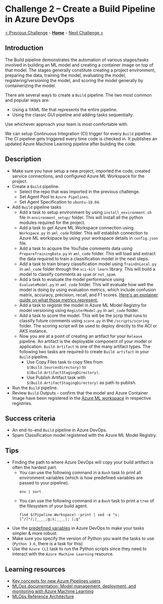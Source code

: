 # Challenge 2 – Create a Build Pipeline in Azure DevOps

[< Previous Challenge](./Challenge-01.md) - **[Home](../README.md)** - [Next Challenge >](./Challenge-03.md)

## Introduction

The Build pipeline demonstrates the automation of various stages/tasks involved in building an ML model and creating a container image on top of that model. The stages generally constitute creating a project environment, preparing the data, training the model, evaluating the model, registering/versioning the model, and scoring the model generally by containerizing the model.

There are several ways to create a `Build` pipeline. The two most common and popular ways are:
- Using a YAML file that represents the entire pipeline.
- Using the classic GUI pipeline and adding tasks sequentially.

Use whichever approach your team is most comfortable with.

We can setup Continuous Integration (CI) trigger for every `Build` pipeline. The CI pipeline gets triggered every time code is checked in. It publishes an updated Azure Machine Learning pipeline after building the code.

## Description

- Make sure you have setup a new project, imported the code, created service connections, and configured Azure ML Workspace for the project.
- Create a `Build` pipeline.
  - Select the repo that was imported in the previous challenge.
  - Set Agent Pool to `Azure Pipelines`.
  - Set Agent Specification to `ubuntu-18.04`.
- Add `Build` pipeline tasks
  - Add a task to setup environment by using `install_environment.sh` file in `environment_setup/` folder. This will install all the python modules required for the project.
  - Add a task to get Azure ML Workspace connection using `Workspace.py` in `aml_code` folder. This will establish connection to Azure ML workspace by using your workspace details in `config.json` file.         
  - Add a task to acquire the YouTube comments data using `PrepareTrainingData.py` in `aml_code` folder. This will load and extract the data required to train a classification model in the next steps.
  - Add a task to train binary classification model using `TrainOnLocal.py` in `aml_code` folder through the `sci-kit learn` library. This will build a model to classify comments as `spam` or `not_spam`.
  - Add a task to evaluate the model performance using `EvaluateModel.py` in `aml_code` folder. This will evaluate how well the model is doing by using evaluation metrics, which include confusion matrix, accuracy, precision, recall, and F1 scores. [Here's an explainer guide on what those metrics represent.](https://docs.microsoft.com/en-us/dynamics365/finance/finance-insights/confusion-matrix)
  - Add a task to register the model in Azure ML Model Registry for model versioning using `RegisterModel.py` in `aml_code` folder.    
  - Add a task to score the model. This will be the scrip that runs to classify future comments using `score.py` in the `/scripts/scoring` folder. The scoring script will be used to deploy directly to the ACI or AKS instance.    
  - Now you are at a point of creating an artifact for your `Release` pipeline. An artifact is the deployable component of your model or application. `Build Artifact` is one of the many artifact types. The following two tasks are required to create `Build artifact` in your `Build` pipeline. 
    - Use Copy Files task to copy files from `$(Build.SourcesDirectory)` to `$(Build.ArtifactStagingDirectory)`.
    - Use Publish Artifact task with `$(Build.ArtifactStagingDirectory)` as path to publish. 
- Run the `Build` pipeline.
- Review `Build` Outputs - confirm that the model and Azure Container Image have been registered in the [Azure ML workspace](https://ml.azure.com/) in respective registries.

## Success criteria

- An end-to-end `Build` pipeline in Azure DevOps.
- Spam Classification model registered with the Azure ML Model Registry.

## Tips

- Finding the path to where Azure DevOps will copy your build artifact is often the hardest part.
  - You can use the following command in a `Bash` task to print all environment variables (which is how predefined variables are passed to your pipeline).
    ```shell
    env | sort
    ```
  - You can use the following command in a `Bash` task to print a `tree` of the filesystem of your build agent.
    ```shell
    find $(Pipeline.Workspace) -print | sed -e "s;[^/]*/;|____;g;s;____|; |;g"
    ```
- Use the [predefined variables](https://docs.microsoft.com/en-us/azure/devops/pipelines/build/variables?view=azure-devops&tabs=classic) in Azure DevOps to make your tasks simpler & more robust.
- Make sure you specify the version of Python you want the tasks to use (`Python 3.6`, there is a task for this)
- Use the `Azure CLI` task to run the Python scripts since they need to interact with the `Azure Machine Learning` resource.

## Learning resources

- [Key concepts for new Azure Pipelines users](<https://docs.microsoft.com/en-us/azure/devops/pipelines/get-started/key-pipelines-concepts?view=azure-devops>)
- [MLOps documentation: Model management, deployment, and monitoring with Azure Machine Learning](<https://docs.microsoft.com/en-us/azure/machine-learning/concept-model-management-and-deployment>)
- [MLOps Reference Architecture](<https://docs.microsoft.com/en-us/azure/architecture/reference-architectures/ai/mlops-python>)
